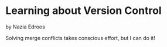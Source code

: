 # Learning about Version Control
by Nazia Edroos

Solving merge conflicts takes conscious effort, but I can do it!
